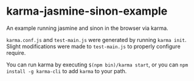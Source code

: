 karma-jasmine-sinon-example
=====================

An example running jasmine and sinon in the browser via karma.

`karma.conf.js` and `test-main.js` were generated by running `karma init`.  Slight
modifications were made to `test-main.js` to properly configure require.

You can run karma by executing `$(npm bin)/karma start`, or you can `npm install -g karma-cli`
to add `karma` to your path.
